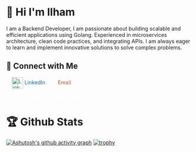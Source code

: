 # 👋 Hi I'm Ilham

I am a Backend Developer, I am passionate about building scalable and efficient applications using Golang. Experienced in microservices architecture, clean code practices, and integrating APIs. I am always eager to learn and implement innovative solutions to solve complex problems.     
  

<link rel="stylesheet" href="https://cdnjs.cloudflare.com/ajax/libs/font-awesome/6.0.0-beta3/css/all.min.css">

<p align="center">
  <h2>🌟 Connect with Me</h2>
  <p>
    <a href="https://www.linkedin.com/in/ilhammuhammadsidiq/" target="_blank" style="text-decoration: none; color: #0077B5; margin: 0 15px;">
      <img src="https://upload.wikimedia.org/wikipedia/commons/e/e9/Linkedin_icon.svg" alt="LinkedIn" width="30" height="30" style="vertical-align: middle;" />
      LinkedIn
    </a>
    <a href="mailto:ilhaammuhammads@gmail.com" style="text-decoration: none; color: #EA4335; margin: 0 15px;">
      <i class="fas fa-envelope" style="font-size: 30px; vertical-align: middle;"></i>
      Email
    </a>
  </p>
  <p style="font-size: 14px; color: #FFFF;">
    Feel free to reach out for collaborations, inquiries, or just to connect! 🤝
  </p>
</p>

 
# 🏆 Github Stats
[![Ashutosh's github activity graph](https://github-readme-activity-graph.vercel.app/graph?username=ilhaamms&theme=github-compact&hide_border=true&area=true&grid=false&custom_title=My%20activity)](https://github.com/ashutosh00710/github-readme-activity-graph)
[![trophy](https://github-profile-trophy.vercel.app/?username=ilhaamms&theme=darkhub&column=6&row=1&no-bg=false&no-frame=true&margin-h=15&margin-w=15&rank=-C)](https://github.com/ryo-ma/github-profile-trophy)